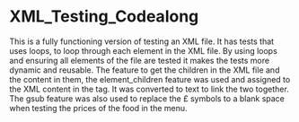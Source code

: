 # XML_Testing_Codealong

This is a fully functioning version of testing an XML file. It has tests that uses loops, to loop through each element in the XML file. By using loops and ensuring all elements of the file are tested it makes the tests more dynamic and reusable. The feature to get the children in the XML file and the content in them, the element_children feature was used and assigned to the XML content in the tag. It was converted to text to link the two together. The gsub feature was also used to replace the £ symbols to a blank space when testing the prices of the food in the menu. 
